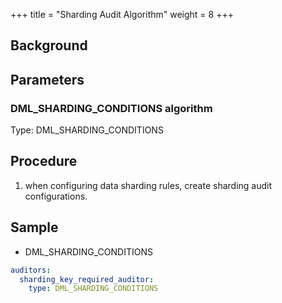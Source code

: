 +++
title = "Sharding Audit Algorithm"
weight = 8
+++

## Background

## Parameters

### DML_SHARDING_CONDITIONS algorithm

Type: DML_SHARDING_CONDITIONS

## Procedure

1. when configuring data sharding rules, create sharding audit configurations.

## Sample

- DML_SHARDING_CONDITIONS

```yaml
auditors:
  sharding_key_required_auditor:
    type: DML_SHARDING_CONDITIONS
```
